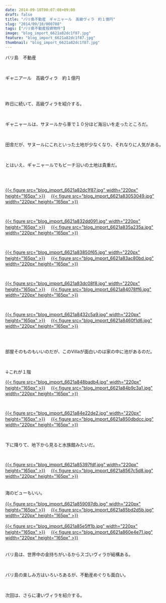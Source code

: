 ```yaml
---
date: 2014-09-10T00:07:08+09:00
draft: false
title: "バリ島不動産　ギャニャール　高級ヴィラ　約１億円"
slug: "2014/09/10/000708"
tags: ["バリ島不動産投資物件"]
image: "blog_import_6621a82dc1f87.jpg"
feature: "blog_import_6621a82dc1f87.jpg"
thumbnail: "blog_import_6621a82dc1f87.jpg"
---
```

<p>バリ島　不動産</p><br/><p>ギャニアール　高級ヴィラ　約１億円</p><br/><br/><p>昨日に続いて、高級ヴィラを紹介する。</p><br/><p>ギャニャールは、サヌールから車で１０分ほど海沿いを走ったところだ。</p><br/><p>田舎だが、サヌールにこれといった土地が少なくなり、それなりに人気がある。</p><br/><p>とはいえ、ギャニャールでもビーチ沿いの土地は貴重だ。</p><br/><br/><p><a href="blog_import_6621a82f06422.jpg">{{< figure src="blog_import_6621a82dc1f87.jpg" width="220px" height="165px" >}}</a> 　<a href="blog_import_6621a831a02b1.jpg">{{< figure src="blog_import_6621a83053049.jpg" width="220px" height="165px" >}}</a> </p><br/><p><a href="blog_import_6621a8341f182.jpg">{{< figure src="blog_import_6621a832dd091.jpg" width="220px" height="165px" >}}</a> 　<a href="blog_import_6621a836d90ae.jpg">{{< figure src="blog_import_6621a835a235a.jpg" width="220px" height="165px" >}}</a> </p><br/><p><a href="blog_import_6621a83987a0e.jpg">{{< figure src="blog_import_6621a83850f65.jpg" width="220px" height="165px" >}}</a> 　<a href="blog_import_6621a83c0b65d.jpg">{{< figure src="blog_import_6621a83ac80bd.jpg" width="220px" height="165px" >}}</a> </p><br/><p><a href="blog_import_6621a83f08384.jpg">{{< figure src="blog_import_6621a83dc08f8.jpg" width="220px" height="165px" >}}</a> 　<a href="blog_import_6621a841dfcff.jpg">{{< figure src="blog_import_6621a84078ff6.jpg" width="220px" height="165px" >}}</a> </p><br/><p><a href="blog_import_6621a844607fa.jpg">{{< figure src="blog_import_6621a8432c5a9.jpg" width="220px" height="165px" >}}</a> 　<a href="blog_import_6621a8476be17.jpg">{{< figure src="blog_import_6621a8460f1d6.jpg" width="220px" height="165px" >}}</a> </p><br/><br/><p>部屋そのものもいいのだが、このVillaが面白いのは家の中に池があるのだ。</p><br/><p>↓これが１階</p><p><a href="blog_import_6621a849f3ad3.jpg">{{< figure src="blog_import_6621a848badb4.jpg" width="220px" height="165px" >}}</a> 　<a href="blog_import_6621a84cd6e13.jpg">{{< figure src="blog_import_6621a84b9c3a1.jpg" width="220px" height="165px" >}}</a> </p><br/><p><a href="blog_import_6621a84f63bfd.jpg">{{< figure src="blog_import_6621a84e22de2.jpg" width="220px" height="165px" >}}</a> 　<a href="blog_import_6621a8521fe62.jpg">{{< figure src="blog_import_6621a850dbdcc.jpg" width="220px" height="165px" >}}</a> </p><p><a href="o0640048013061765902.jpg"></a></p><br/><p>下に降りて、地下から見ると水族館みたいだ。</p><br/><p><a href="blog_import_6621a854f003e.jpg">{{< figure src="blog_import_6621a85397fdf.jpg" width="220px" height="165px" >}}</a> 　<a href="blog_import_6621a857b1f7f.jpg">{{< figure src="blog_import_6621a8567c5d8.jpg" width="220px" height="165px" >}}</a> <br/><br/><br/>海のビューもいい。<br/><br/><a href="blog_import_6621a85a46031.jpg">{{< figure src="blog_import_6621a859097db.jpg" width="220px" height="165px" >}}</a> 　<a href="blog_import_6621a85d1f06c.jpg">{{< figure src="blog_import_6621a85bd2d5b.jpg" width="220px" height="165px" >}}</a> <br/><a href="o0640048013061761044.jpg"></a><br/><a href="blog_import_6621a85f9e9af.jpg">{{< figure src="blog_import_6621a85e5ff1b.jpg" width="220px" height="165px" >}}</a> 　<a href="blog_import_6621a8623096c.jpg">{{< figure src="blog_import_6621a860e4e71.jpg" width="220px" height="165px" >}}</a> <br/><br/><br/>バリ島は、世界中の金持ちがいるからスゴいヴィラが結構ある。</p><br/><p>バリ島の楽しみ方はいろいろあるが、不動産めぐりも面白い。</p><br/><p>次回は、さらに凄いヴィラを紹介する。</p><br/><br/><br/>

